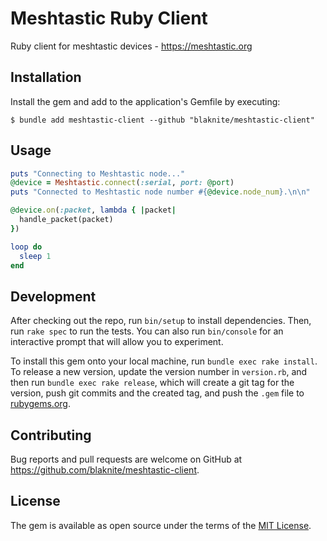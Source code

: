 # Meshtastic Ruby Client

Ruby client for meshtastic devices - https://meshtastic.org

## Installation

Install the gem and add to the application's Gemfile by executing:

    $ bundle add meshtastic-client --github "blaknite/meshtastic-client"

## Usage

```ruby
puts "Connecting to Meshtastic node..."
@device = Meshtastic.connect(:serial, port: @port)
puts "Connected to Meshtastic node number #{@device.node_num}.\n\n"

@device.on(:packet, lambda { |packet|
  handle_packet(packet)
})

loop do
  sleep 1
end
```

## Development

After checking out the repo, run `bin/setup` to install dependencies. Then, run `rake spec` to run the tests. You can also run `bin/console` for an interactive prompt that will allow you to experiment.

To install this gem onto your local machine, run `bundle exec rake install`. To release a new version, update the version number in `version.rb`, and then run `bundle exec rake release`, which will create a git tag for the version, push git commits and the created tag, and push the `.gem` file to [rubygems.org](https://rubygems.org).

## Contributing

Bug reports and pull requests are welcome on GitHub at https://github.com/blaknite/meshtastic-client.

## License

The gem is available as open source under the terms of the [MIT License](https://opensource.org/licenses/MIT).
